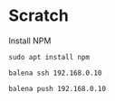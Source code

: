 # Scratch

Install NPM
```console
sudo apt install npm
```

```console
balena ssh 192.168.0.10

balena push 192.168.0.10
```